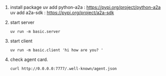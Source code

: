 
1. install package
    uv add python-a2a : https://pypi.org/project/python-a2a
    uv add a2a-sdk : https://pypi.org/project/a2a-sdk

2. start server
    ```
    uv run -m basic.server
    ```
3. start client
    ```
    uv run -m basic.client 'hi how are you? '
    ```
4. check agent card.

    ```
    curl http://0.0.0.0:7777/.well-known/agent.json
    ```




